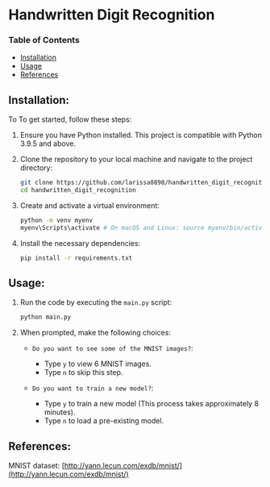 # Handwritten Digit Recognition

### Table of Contents
- [Installation](#installation)
- [Usage](#usage)
- [References](#references)

## Installation: 
To To get started, follow these steps:

1. Ensure you have Python installed. This project is compatible with Python 3.9.5 and above.

2. Clone the repository to your local machine and navigate to the project directory:
    ```bash
    git clone https://github.com/larissa0898/handwritten_digit_recognition.git
    cd handwritten_digit_recognition
    ```

3. Create and activate a virtual environment:
    ```bash
    python -m venv myenv
    myenv\Scripts\activate # On macOS and Linux: source myenv/bin/activate
    ```

4. Install the necessary dependencies:
    ```bash
    pip install -r requirements.txt
    ```

## Usage: 

1. Run the code by executing the `main.py` script:
    ```bash
    python main.py
    ```
2. When prompted, make the following choices:

    - `Do you want to see some of the MNIST images?`:
        - Type `y` to view 6 MNIST images.
        - Type `n` to skip this step.

    - `Do you want to train a new model?`:
        - Type `y` to train a new model (This process takes approximately 8 minutes).
        - Type `n` to load a pre-existing model.

## References:
MNIST dataset: [http://yann.lecun.com/exdb/mnist/](http://yann.lecun.com/exdb/mnist/)